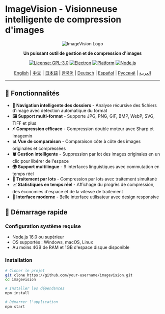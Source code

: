 # ImageVision - Visionneuse intelligente de compression d'images

<div align="center">

![ImageVision Logo](https://via.placeholder.com/200x80/667eea/ffffff?text=ImageVision)

**Un puissant outil de gestion et de compression d'images**

[![License: GPL-3.0](https://img.shields.io/badge/License-GPL--3.0-blue.svg)](https://opensource.org/licenses/GPL-3.0)
[![Electron](https://img.shields.io/badge/Electron-v27.0.0-blue.svg)](https://www.electronjs.org/)
[![Platform](https://img.shields.io/badge/Platform-Windows%20%7C%20macOS%20%7C%20Linux-lightgrey.svg)](https://github.com/electron/electron)
[![Node.js](https://img.shields.io/badge/Node.js-v16.0+-green.svg)](https://nodejs.org/)

[English](README.md) | [中文](README.zh-CN.md) | [日本語](README.ja.md) | [한국어](README.ko.md) | [Deutsch](README.de.md) | [Español](README.es.md) | [Русский](README.ru.md) | [العربية](README.ar.md)

</div>

---

## 🌟 Fonctionnalités

- **📁 Navigation intelligente des dossiers** - Analyse récursive des fichiers d'image avec détection automatique du format
- **🖼️ Support multi-format** - Supporte JPG, PNG, GIF, BMP, WebP, SVG, TIFF et plus
- **⚡ Compression efficace** - Compression double moteur avec Sharp et Imagemin
- **📊 Vue de comparaison** - Comparaison côte à côte des images originales et compressées
- **🗑️ Gestion intelligente** - Suppression par lot des images originales en un clic pour libérer de l'espace
- **🌍 Support multilingue** - 9 interfaces linguistiques avec commutation en temps réel
- **💾 Traitement par lots** - Compression par lots avec traitement simultané
- **📈 Statistiques en temps réel** - Affichage du progrès de compression, des économies d'espace et de la vitesse de traitement
- **🎨 Interface moderne** - Belle interface utilisateur avec design responsive

## 🚀 Démarrage rapide

### Configuration système requise

- Node.js 16.0 ou supérieur
- OS supportés : Windows, macOS, Linux
- Au moins 4GB de RAM et 1GB d'espace disque disponible

### Installation

```bash
# Cloner le projet
git clone https://github.com/your-username/imagevision.git
cd imagevision

# Installer les dépendances
npm install

# Démarrer l'application
npm start
```
